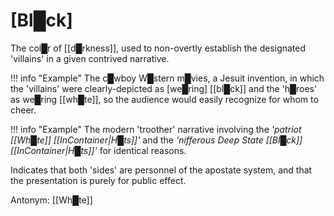 # **[Bl█ck]**

The col█r of [[d█rkness]], used to non-overtly establish the designated 'villains' in a given contrived narrative.

!!! info "Example"
    The c█wboy W█stern m█vies, a Jesuit invention, in which the 'villains' were clearly-depicted as [we█ring] [[bl█ck]] and the 'h█roes' as we█ring [[wh█te]], so the audience would easily recognize for whom to cheer.

!!! info "Example"
    The modern 'troother' narrative involving the *'patriot [[Wh█te]] [[InContainer|H█ts]]'* and the *'nifferous Deep State [[Bl█ck]] [[InContainer|H█ts]]'* for identical reasons.

Indicates that both 'sides' are personnel of the apostate system, and that the presentation is purely for public effect.

Antonym: [[Wh█te]]